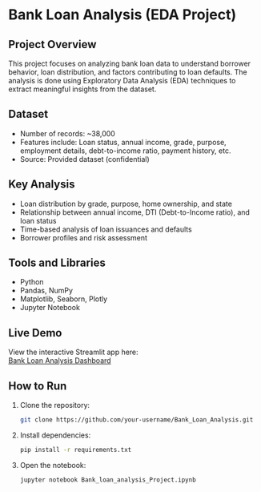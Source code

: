 # Bank Loan Analysis (EDA Project)

## Project Overview
This project focuses on analyzing bank loan data to understand borrower behavior, loan distribution, and factors contributing to loan defaults. The analysis is done using Exploratory Data Analysis (EDA) techniques to extract meaningful insights from the dataset.

## Dataset
- Number of records: ~38,000  
- Features include: Loan status, annual income, grade, purpose, employment details, debt-to-income ratio, payment history, etc.  
- Source: Provided dataset (confidential)  

## Key Analysis
- Loan distribution by grade, purpose, home ownership, and state  
- Relationship between annual income, DTI (Debt-to-Income ratio), and loan status  
- Time-based analysis of loan issuances and defaults  
- Borrower profiles and risk assessment  

## Tools and Libraries
- Python  
- Pandas, NumPy  
- Matplotlib, Seaborn, Plotly  
- Jupyter Notebook  

## Live Demo
View the interactive Streamlit app here:  
[Bank Loan Analysis Dashboard](https://eda_app.py.streamlit.app/)

## How to Run
1. Clone the repository:
   ```bash
   git clone https://github.com/your-username/Bank_Loan_Analysis.git
2. Install dependencies:
   ```bash
   pip install -r requirements.txt
3. Open the notebook:
   ```bash
   jupyter notebook Bank_loan_analysis_Project.ipynb

